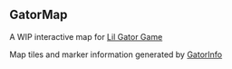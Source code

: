 ## GatorMap
A WIP interactive map for [Lil Gator Game](https://store.steampowered.com/app/1586800/Lil_Gator_Game/)

Map tiles and marker information generated by [GatorInfo](https://github.com/natronium/GatorInfo)